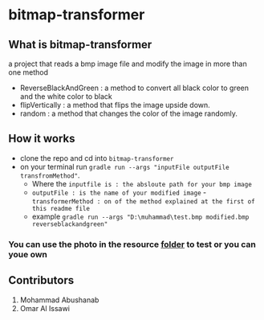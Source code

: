 # bitmap-transformer

## What is bitmap-transformer

a project that reads a bmp image file and modify the image in more than one method

- ReverseBlackAndGreen : a method to convert all black color to green and the white color to black
- flipVertically : a method that flips the image upside down.
- random : a method that changes the color of the image randomly.


## How it works

- clone the repo and cd into `bitmap-transformer`
- on your terminal run `gradle run --args "inputFile outputFile transfromMethod"`.
    - Where the `inputfile is : the absloute path for your bmp image`
    - `outputFile : is the name of your modified image`
    -`transformerMethod : on of the method explained at the first of this readme file`
    - example `gradle run --args "D:\muhammad\test.bmp modified.bmp reverseblackandgreen"`

### You can use the photo in the resource [folder](./app/src/main/resources/) to test or you can youe own

## Contributors
1. Mohammad Abushanab
2. Omar Al Issawi
